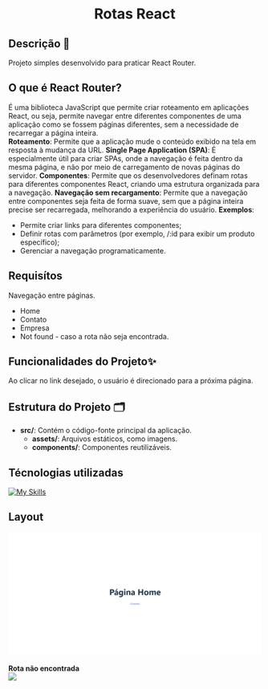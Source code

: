 <div align="center">

# Rotas React

</div>

## Descrição 📝
Projeto simples desenvolvido para praticar React Router.

## O que é React Router?
É uma biblioteca JavaScript que permite criar roteamento em aplicações React, ou seja, permite navegar entre diferentes componentes de uma aplicação como se fossem páginas diferentes, sem a necessidade de recarregar a página inteira.<br> 
**Roteamento**:
Permite que a aplicação mude o conteúdo exibido na tela em resposta à mudança da URL. 
**Single Page Application (SPA)**:
É especialmente útil para criar SPAs, onde a navegação é feita dentro da mesma página, e não por meio de carregamento de novas páginas do servidor. 
**Componentes**:
Permite que os desenvolvedores definam rotas para diferentes componentes React, criando uma estrutura organizada para a navegação. 
**Navegação sem recargamento**:
Permite que a navegação entre componentes seja feita de forma suave, sem que a página inteira precise ser recarregada, melhorando a experiência do usuário. 
**Exemplos**:
- Permite criar links para diferentes componentes; 
- Definir rotas com parâmetros (por exemplo, /:id para exibir um produto específico); 
- Gerenciar a navegação programaticamente. 

## Requisítos
Navegação entre páginas.
- Home
- Contato
- Empresa
- Not found - caso a rota não seja encontrada.

## Funcionalidades do Projeto✨
Ao clicar no link desejado, o usuário é direcionado para a próxima página.


## Estrutura do Projeto 🗂️
- **src/**: Contém o código-fonte principal da aplicação.
    - **assets/**: Arquivos estáticos, como imagens.
    - **components/**: Componentes reutilizáveis.


## Técnologias utilizadas
[![My Skills](https://skillicons.dev/icons?i=js,html,react)](https://skillicons.dev)

## Layout 
<img src="./src/assets/animacao-router.gif">

**Rota não encontrada**
<br>
<img src="./src/assets/image6.png">
